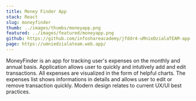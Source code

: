 ```yaml
---
title: Money Finder App
stack: React
slug: moneyfinder
thumb: ../images/thumbs/moneyapp.png
featured: ../images/featured/moneyapp.png
github: https://github.com/infoshareacademy/jfddr4-uMnieDzialaTEAM-app
page: https://umniedzialateam.web.app/
---
```

MoneyFinder is an app for tracking user's expenses on the monthly and annual basis. Application allows user to quickly and intutively add and edit transactions. All expenses are visualized in the form of helpful charts. The expenses list shows informations in details and allows user to edit or remove transaction quickly. Modern design relates to current UX/UI best practices.

